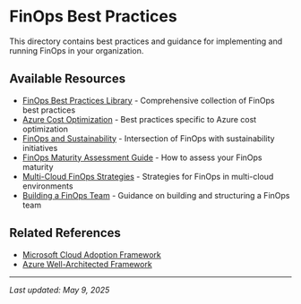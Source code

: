 # FinOps Best Practices

This directory contains best practices and guidance for implementing and running FinOps in your organization.

## Available Resources

- [FinOps Best Practices Library](./library.md) - Comprehensive collection of FinOps best practices
- [Azure Cost Optimization](./azure-cost-optimization.md) - Best practices specific to Azure cost optimization
- [FinOps and Sustainability](./sustainability.md) - Intersection of FinOps with sustainability initiatives
- [FinOps Maturity Assessment Guide](./maturity-assessment.md) - How to assess your FinOps maturity
- [Multi-Cloud FinOps Strategies](./multi-cloud-strategies.md) - Strategies for FinOps in multi-cloud environments
- [Building a FinOps Team](./building-finops-team.md) - Guidance on building and structuring a FinOps team

## Related References

- [Microsoft Cloud Adoption Framework](https://learn.microsoft.com/en-us/azure/cloud-adoption-framework/govern/cost-management/)
- [Azure Well-Architected Framework](https://learn.microsoft.com/en-us/azure/architecture/framework/cost/overview)

---

_Last updated: May 9, 2025_
